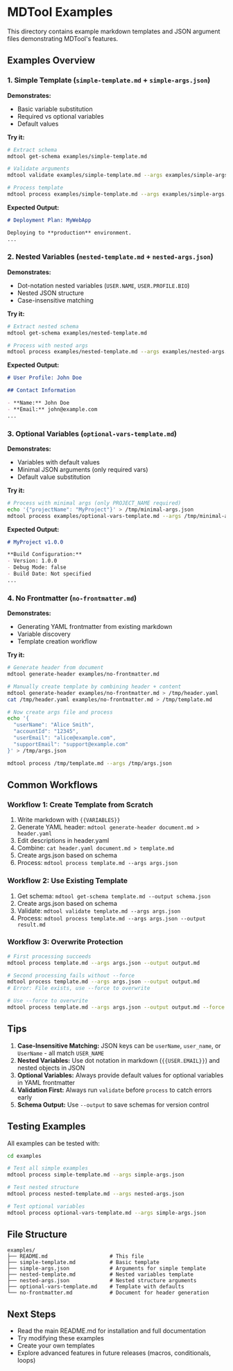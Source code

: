 # MDTool Examples

This directory contains example markdown templates and JSON argument files demonstrating MDTool's features.

## Examples Overview

### 1. Simple Template (`simple-template.md` + `simple-args.json`)

**Demonstrates:**
- Basic variable substitution
- Required vs optional variables
- Default values

**Try it:**
```bash
# Extract schema
mdtool get-schema examples/simple-template.md

# Validate arguments
mdtool validate examples/simple-template.md --args examples/simple-args.json

# Process template
mdtool process examples/simple-template.md --args examples/simple-args.json
```

**Expected Output:**
```markdown
# Deployment Plan: MyWebApp

Deploying to **production** environment.
...
```

### 2. Nested Variables (`nested-template.md` + `nested-args.json`)

**Demonstrates:**
- Dot-notation nested variables (`USER.NAME`, `USER.PROFILE.BIO`)
- Nested JSON structure
- Case-insensitive matching

**Try it:**
```bash
# Extract nested schema
mdtool get-schema examples/nested-template.md

# Process with nested args
mdtool process examples/nested-template.md --args examples/nested-args.json
```

**Expected Output:**
```markdown
# User Profile: John Doe

## Contact Information

- **Name:** John Doe
- **Email:** john@example.com
...
```

### 3. Optional Variables (`optional-vars-template.md`)

**Demonstrates:**
- Variables with default values
- Minimal JSON arguments (only required vars)
- Default value substitution

**Try it:**
```bash
# Process with minimal args (only PROJECT_NAME required)
echo '{"projectName": "MyProject"}' > /tmp/minimal-args.json
mdtool process examples/optional-vars-template.md --args /tmp/minimal-args.json
```

**Expected Output:**
```markdown
# MyProject v1.0.0

**Build Configuration:**
- Version: 1.0.0
- Debug Mode: false
- Build Date: Not specified
...
```

### 4. No Frontmatter (`no-frontmatter.md`)

**Demonstrates:**
- Generating YAML frontmatter from existing markdown
- Variable discovery
- Template creation workflow

**Try it:**
```bash
# Generate header from document
mdtool generate-header examples/no-frontmatter.md

# Manually create template by combining header + content
mdtool generate-header examples/no-frontmatter.md > /tmp/header.yaml
cat /tmp/header.yaml examples/no-frontmatter.md > /tmp/template.md

# Now create args file and process
echo '{
  "userName": "Alice Smith",
  "accountId": "12345",
  "userEmail": "alice@example.com",
  "supportEmail": "support@example.com"
}' > /tmp/args.json

mdtool process /tmp/template.md --args /tmp/args.json
```

## Common Workflows

### Workflow 1: Create Template from Scratch

1. Write markdown with `{{VARIABLES}}`
2. Generate YAML header: `mdtool generate-header document.md > header.yaml`
3. Edit descriptions in header.yaml
4. Combine: `cat header.yaml document.md > template.md`
5. Create args.json based on schema
6. Process: `mdtool process template.md --args args.json`

### Workflow 2: Use Existing Template

1. Get schema: `mdtool get-schema template.md --output schema.json`
2. Create args.json based on schema
3. Validate: `mdtool validate template.md --args args.json`
4. Process: `mdtool process template.md --args args.json --output result.md`

### Workflow 3: Overwrite Protection

```bash
# First processing succeeds
mdtool process template.md --args args.json --output output.md

# Second processing fails without --force
mdtool process template.md --args args.json --output output.md
# Error: File exists, use --force to overwrite

# Use --force to overwrite
mdtool process template.md --args args.json --output output.md --force
```

## Tips

1. **Case-Insensitive Matching:** JSON keys can be `userName`, `user_name`, or `UserName` - all match `USER_NAME`
2. **Nested Variables:** Use dot notation in markdown (`{{USER.EMAIL}}`) and nested objects in JSON
3. **Optional Variables:** Always provide default values for optional variables in YAML frontmatter
4. **Validation First:** Always run `validate` before `process` to catch errors early
5. **Schema Output:** Use `--output` to save schemas for version control

## Testing Examples

All examples can be tested with:

```bash
cd examples

# Test all simple examples
mdtool process simple-template.md --args simple-args.json

# Test nested structure
mdtool process nested-template.md --args nested-args.json

# Test optional variables
mdtool process optional-vars-template.md --args simple-args.json
```

## File Structure

```
examples/
├── README.md                    # This file
├── simple-template.md           # Basic template
├── simple-args.json             # Arguments for simple template
├── nested-template.md           # Nested variables template
├── nested-args.json             # Nested structure arguments
├── optional-vars-template.md    # Template with defaults
└── no-frontmatter.md            # Document for header generation
```

## Next Steps

- Read the main README.md for installation and full documentation
- Try modifying these examples
- Create your own templates
- Explore advanced features in future releases (macros, conditionals, loops)
